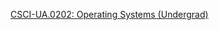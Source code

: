 [CSCI-UA.0202: Operating Systems (Undergrad)](http://www.cs.nyu.edu/~mwalfish/classes/15sp/index.html)
